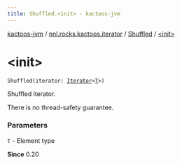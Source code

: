 ```yaml
---
title: Shuffled.<init> - kactoos-jvm
---
```


[kactoos-jvm](../../index.html) / [nnl.rocks.kactoos.iterator](../index.html) / [Shuffled](index.html) / [&lt;init&gt;](./-init-.html)

# &lt;init&gt;

`Shuffled(iterator: `[`Iterator`](https://kotlinlang.org/api/latest/jvm/stdlib/kotlin.collections/-iterator/index.html)`<`[`T`](index.html#T)`>)`

Shuffled iterator.

There is no thread-safety guarantee.

### Parameters

`T` - Element type

**Since**
0.20

